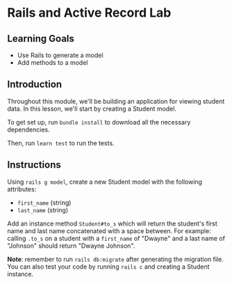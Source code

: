 # Rails and Active Record Lab

## Learning Goals

- Use Rails to generate a model
- Add methods to a model

## Introduction

Throughout this module, we'll be building an application for viewing student
data. In this lesson, we'll start by creating a Student model.

To get set up, run `bundle install` to download all the necessary dependencies.

Then, run `learn test` to run the tests.

## Instructions

Using `rails g model`, create a new Student model with the following attributes:

- `first_name` (string)
- `last_name` (string)

Add an instance method `Student#to_s` which will return the student's first name
and last name concatenated with a space between. For example: calling `.to_s` on
a student with a `first_name` of "Dwayne" and a last name of "Johnson" should
return "Dwayne Johnson".

**Note**: remember to run `rails db:migrate` after generating the migration
file. You can also test your code by running `rails c` and creating a Student
instance.
